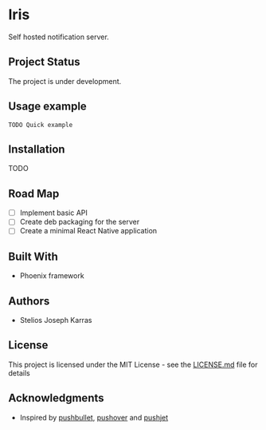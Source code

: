 # Iris

Self hosted notification server.

## Project Status

The project is under development.

## Usage example

```
TODO Quick example
```

## Installation

TODO

## Road Map

- [ ] Implement basic API
- [ ] Create deb packaging for the server
- [ ] Create a minimal React Native application

## Built With

* Phoenix framework

## Authors

* Stelios Joseph Karras

## License

This project is licensed under the MIT License - see the [LICENSE.md](LICENSE.md) file for details

## Acknowledgments

* Inspired by [pushbullet](pushbullet.com), [pushover](pushover.net) and [pushjet](pushjet.io)

